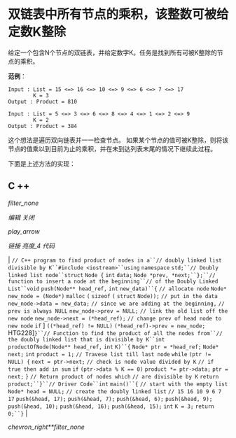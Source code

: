 # 双链表中所有节点的乘积，该整数可被给定数K整除

给定一个包含N个节点的双链表，并给定数字K。任务是找到所有可被K整除的节点的乘积。

**范例**：

```
Input : List = 15 <=> 16 <=> 10 <=> 9 <=> 6 <=> 7 <=> 17
        K = 3
Output : Product = 810

Input : List = 5 <=> 3 <=> 6 <=> 8 <=> 4 <=> 1 <=> 2 <=> 9
        K = 2
Output : Product = 384

```

这个想法是遍历双向链表并一一检查节点。 如果某个节点的值可被K整除，则将该节点的值乘以到目前为止的乘积，并在未到达列表末尾的情况下继续此过程。

下面是上述方法的实现：

## C ++

*filter_none*

*编辑*
*关闭*

*play_arrow*

*链接*
*亮度_4*
*代码*

| `// C++ program to find product of nodes in a``// doubly linked list divisible by K``#include <iostream>``using` `namespace` `std;``// Doubly linked list node``struct` `Node {` `int` `data;` `Node *prev, *next;``};``// function to insert a node at the beginning``// of the Doubly Linked List``void` `push(Node** head_ref,` `int` `new_data)``{` `// allocate node` `Node* new_node = (Node*)` `malloc` `(` `sizeof` `(` `struct` `Node));` `// put in the data` `new_node->data = new_data;` `// since we are adding at the beginning,` `// prev is always NULL` `new_node->prev = NULL;` `// link the old list off the new node` `new_node->next = (*head_ref);` `// change prev of head node to new node` `if` ] `((*head_ref) != NULL)` `(*head_ref)->prev = new_node;` HTG228]`}``// Function to find the product of all the nodes from``// the doubly linked list that is divisible by K``int` `productOfNode(Node** head_ref,` `int` `K)``{` `Node* ptr = *head_ref;` `Node* next;` `int` `product = 1;` `// Travese list till last node` `while` `(ptr != NULL) {` `next = ptr->next;` `// check is node value divided by K` `// if true then add in sum` `if` `(ptr->data % K == 0)` `product *= ptr->data;` `ptr = next;` `}`​​ `// Return product of nodes which` `// are divisible by K` `return` `product;``}``// Driver Code``int` `main()``{` `// start with the empty list` `Node* head = NULL;` `// create the doubly linked list` `// 15 16 10 9 6 7 17` `push(&head, 17);` `push(&head, 7);` `push(&head, 6);` `push(&head, 9);` `push(&head, 10);` `push(&head, 16);` `push(&head, 15);` `int` `K = 3;` `return` `0;``}` |

*chevron_right**filter_none*